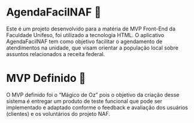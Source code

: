 # AgendaFacilNAF  :date:

Este é um projeto desenvolvido para a matéria de MVP Front-End da Faculdade Unifeso, foi utilizado a tecnologia HTML. O aplicativo AgendaFacilNAF tem como objetivo facilitar o agendamento de atendimentos na unidade, que visam orientar a população local sobre assuntos relacionados a receita federal.

# MVP Definido  :pushpin:
O MVP definido foi o “Mágico de Oz” pois o objetivo da criação desse sistema é entregar um produto de teste funcional que pode ser implementado e adaptado conforme o feedback e avaliação dos usuários (clientes) e os voluntários do projeto NAF.

